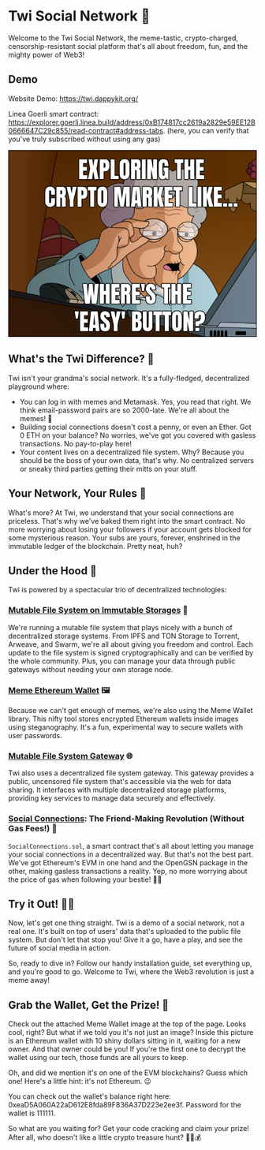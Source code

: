 # Twi Social Network 🚀

Welcome to the Twi Social Network, the meme-tastic, crypto-charged, censorship-resistant social platform that's all about freedom, fun, and the mighty power of Web3!

## Demo

Website Demo: https://twi.dappykit.org/

Linea Goerli smart contract: https://explorer.goerli.linea.build/address/0xB174817cc2619a2829e59EE12B0666647C29c855/read-contract#address-tabs.
(here, you can verify that you've truly subscribed without using any gas)

![Example of Meme Wallet](img/meme-wallet-example.jpg)

## What's the Twi Difference? 🎯

Twi isn't your grandma's social network. It's a fully-fledged, decentralized playground where:

- You can log in with memes and Metamask. Yes, you read that right. We think email-password pairs are so 2000-late. We're all about the memes! 🐸
- Building social connections doesn't cost a penny, or even an Ether. Got 0 ETH on your balance? No worries, we've got you covered with gasless transactions. No pay-to-play here!
- Your content lives on a decentralized file system. Why? Because you should be the boss of your own data, that's why. No centralized servers or sneaky third parties getting their mitts on your stuff.

## Your Network, Your Rules 👑

What's more? At Twi, we understand that your social connections are priceless. That's why we've baked them right into the smart contract. No more worrying about losing your followers if your account gets blocked for some mysterious reason. Your subs are yours, forever, enshrined in the immutable ledger of the blockchain. Pretty neat, huh?

## Under the Hood 🧰

Twi is powered by a spectacular trio of decentralized technologies:

### [Mutable File System on Immutable Storages](https://github.com/FairJournal/file-system) 💽

We're running a mutable file system that plays nicely with a bunch of decentralized storage systems. From IPFS and TON Storage to Torrent, Arweave, and Swarm, we're all about giving you freedom and control. Each update to the file system is signed cryptographically and can be verified by the whole community. Plus, you can manage your data through public gateways without needing your own storage node.

### [Meme Ethereum Wallet](https://github.com/DappyKit/meme-wallet) 🖼️

Because we can't get enough of memes, we're also using the Meme Wallet library. This nifty tool stores encrypted Ethereum wallets inside images using steganography. It's a fun, experimental way to secure wallets with user passwords.

### [Mutable File System Gateway](https://github.com/FairJournal/backend) 🌐

Twi also uses a decentralized file system gateway. This gateway provides a public, uncensored file system that's accessible via the web for data sharing. It interfaces with multiple decentralized storage platforms, providing key services to manage data securely and effectively.

### [Social Connections](https://github.com/DappyKit/demo-contracts): The Friend-Making Revolution (Without Gas Fees!) 🎉

`SocialConnections.sol`, a smart contract that's all about letting you manage your social connections in a decentralized way. But that's not the best part. We've got Ethereum's EVM in one hand and the OpenGSN package in the other, making gasless transactions a reality. Yep, no more worrying about the price of gas when following your bestie! 🚗💨

## Try it Out! 👩‍💻

Now, let's get one thing straight. Twi is a demo of a social network, not a real one. It's built on top of users' data that's uploaded to the public file system. But don't let that stop you! Give it a go, have a play, and see the future of social media in action.

So, ready to dive in? Follow our handy installation guide, set everything up, and you're good to go. Welcome to Twi, where the Web3 revolution is just a meme away!

## Grab the Wallet, Get the Prize! 🎁

Check out the attached Meme Wallet image at the top of the page. Looks cool, right? But what if we told you it's not just an image? Inside this picture is an Ethereum wallet with 10 shiny dollars sitting in it, waiting for a new owner. And that owner could be you! If you're the first one to decrypt the wallet using our tech, those funds are all yours to keep.

Oh, and did we mention it's on one of the EVM blockchains? Guess which one! Here's a little hint: it's not Ethereum. 😉

You can check out the wallet's balance right here: 0xeaD5A060A22aD612E8fda89F836A37D223e2ee3f. Password for the wallet is 111111.

So what are you waiting for? Get your code cracking and claim your prize! After all, who doesn't like a little crypto treasure hunt? 🕵️‍♀️💰